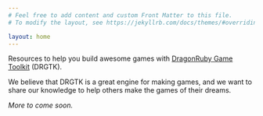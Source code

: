 ```yaml
---
# Feel free to add content and custom Front Matter to this file.
# To modify the layout, see https://jekyllrb.com/docs/themes/#overriding-theme-defaults

layout: home
---
```


Resources to help you build awesome games with [DragonRuby Game Toolkit](https://dragonruby.org/toolkit/game) (DRGTK).

We believe that DRGTK is a great engine for making games, and we want to share our knowledge to help others make the games of their dreams.

_More to come soon._
